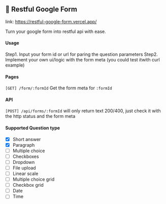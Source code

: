 ## 📝 Restful Google Form

link: https://restful-google-form.vercel.app/

Turn your google form into restful api with ease.

#### Usage

Step1. Input your form id or url for paring the question parameters
Step2. Implement your own ui/logic with the form meta (you could test itwith curl example)

#### Pages

`[GET] /form/:formId`
Get the form meta for `:formId`

#### API

`[POST] /api/forms/:formId`
will only return text 200/400, just check it with the http status and the form meta

#### Supported Question type

- [x] Short answer
- [x] Paragraph
- [ ] Multiple choice
- [ ] Checkboxes
- [ ] Dropdown
- [ ] File upload
- [ ] Linear scale
- [ ] Multiple choice grid
- [ ] Checkbox grid
- [ ] Date
- [ ] Time
